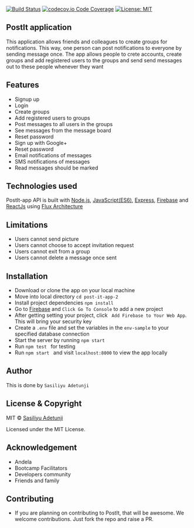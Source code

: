 [![Build Status](https://travis-ci.org/sasili-adetunji/post-it-app-2.svg?branch=defense-feedback)](https://travis-ci.org/sasili-adetunji/post-it-app-2)
[![codecov.io Code Coverage](https://codecov.io/github/sasili-adetunji/post-it-app-2/branch/defense-feedback/graphs/badge.svg)](https://codecov.io/gh/sasili-adetunji/post-it-app-2/branch/defense-feedback)
[![License: MIT](https://img.shields.io/badge/License-MIT-brightgreen.svg)](https://choosealicense.com/licenses/mit/)
## PostIt application
This application allows friends and colleagues to create groups for notifications. This way, one person can post notifications to everyone by sending message once. The app allows people to crete accounts, create groups and add registered users to the groups and send send messages out to these people whenever they want
## Features
- Signup up
- Login
- Create groups
- Add registered users to groups
- Post messages to all users in the groups
- See messages from the message board
- Reset password
- Sign up with Google+
- Reset password
- Email notifications of messages
- SMS notifications of messages 
- Read messages should be marked
## Technologies used
  PostIt-app API is built with <a href="https://nodejs.org/">Node.js</a>, <a href="https://www.javascript.com/">JavaScript(ES6)</a>, <a href="https://expressjs.com/">Express</a>, <a href="https://firebase.google.com/">Firebase</a> and <a href="https://facebook.github.io/react/">ReactJs</a> using  <a href="https://facebook.github.io/flux/docs/overview.html"> Flux Architecture </a>
## Limitations

- Users cannot send picture
- Users cannot choose to accept invitation request
- Users cannot exit from a group
- Users cannot delete a message once sent
## Installation
- Download or clone the app on your local machine
- Move into local directory ```cd post-it-app-2```
- Install project dependencies ```npm install```
- Go to <a href="https://firebase.google.com/">Firebase</a> and ```Click Go To Console``` to add a new project
- After getting setting your project, click ``` Add Firebase to Your Web App```. This will bring your security key
- Create a ```.env``` file and set the variables in the  ```env-sample``` to your specified database connection
- Start the server by running ```npm start```
- Run `npm test ` for testing 
- Run ```npm start ``` and visit ```localhost:8000``` to view the app locally
## Author
This is done by ```Sasiliyu Adetunji```

## License & Copyright

MIT © <a href="https://github.com/sasili-adetuni">Sasiliyu Adetunji </a>

Licensed under the MIT License.
## Acknowledgement 
- Andela 
- Bootcamp Facilitators 
- Developers community
- Friends and family 
## Contributing
- If you are planning on contributing to PostIt, that will be awesome. We welcome contributions. Just fork the repo and raise a PR.
